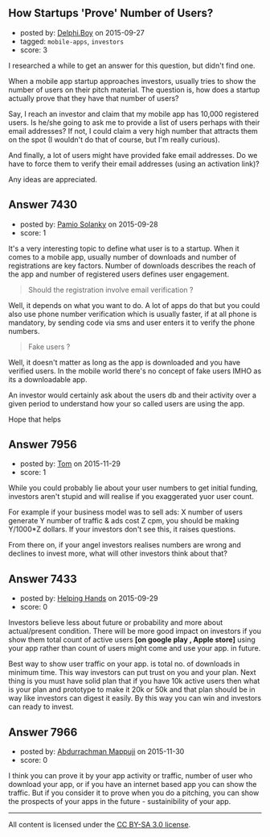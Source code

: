 ## How Startups 'Prove' Number of Users?

- posted by: [Delphi.Boy](https://stackexchange.com/users/2876400/delphi-boy) on 2015-09-27
- tagged: `mobile-apps`, `investors`
- score: 3

<p>I researched a while to get an answer for this question, but didn't find one.</p>

<p>When a mobile app startup approaches investors, usually tries to show the number of users on their pitch material. The question is, how does a startup actually prove that they have that number of users?</p>

<p>Say, I reach an investor and claim that my mobile app has 10,000 registered users. Is he/she going to ask me to provide a list of users perhaps with their email addresses? If not, I could claim a very high number that attracts them on the spot (I wouldn't do that of course, but I'm really curious).</p>

<p>And finally, a lot of users might have provided fake email addresses. Do we have to force them to verify their email addresses (using an activation link)?</p>

<p>Any ideas are appreciated.</p>



## Answer 7430

- posted by: [Pamio Solanky](https://stackexchange.com/users/414004/pamio-solanky) on 2015-09-28
- score: 1

<p>It's a very interesting topic to define what user is to a startup.
When it comes to a mobile app, usually number of downloads and number of registrations are key factors. Number of downloads describes the reach of the app and number of registered users defines user engagement. </p>

<blockquote>
  <p>Should the registration involve email verification ?</p>
</blockquote>

<p>Well, it depends on what you want to do. A lot of apps do that but you could also use phone number verification which is usually faster, if at all phone is mandatory, by sending code via sms and user enters it to verify the phone numbers. </p>

<blockquote>
  <p>Fake users ? </p>
</blockquote>

<p>Well, it doesn't matter as long as the app is downloaded and you have verified users. In the mobile world there's no concept of fake users IMHO as its a downloadable app. </p>

<p>An investor would certainly ask about the users db and their activity over a given period to understand how your so called users are using the app. </p>

<p>Hope that helps </p>



## Answer 7956

- posted by: [Tom](https://stackexchange.com/users/1841165/tom) on 2015-11-29
- score: 1

<p>While you could probably lie about your user numbers to get initial funding, investors aren't stupid and will realise if you exaggerated yuor user count. </p>

<p>For example if your business model was to sell ads: X number of users generate Y number of traffic &amp; ads cost Z cpm, you should be making Y/1000*Z dollars. If your investors don't see this, it raises questions. </p>

<p>From there on, if your angel investors realises numbers are wrong and declines to invest more, what will other investors think about that?</p>



## Answer 7433

- posted by: [Helping Hands](https://stackexchange.com/users/5276537/helping-hands) on 2015-09-29
- score: 0

<p>Investors believe less about future or probability and more about actual/present condition. There will be more good impact on investors if you show them total count of active users <strong>[on google play , Apple store]</strong> using your app rather than count of users might come and use your app. in future.</p>

<p>Best way to show user traffic on your app. is total no. of downloads in minimum time. This way investors can put trust on you and your plan. Next thing is you must have solid plan that if you have 10k active users then what is your plan and prototype to make it 20k or 50k and that plan should be in way like investors can digest it easily. By this way you can win and investors can ready to invest.</p>



## Answer 7966

- posted by: [Abdurrachman Mappuji](https://stackexchange.com/users/6162679/abdurrachman-mappuji) on 2015-11-30
- score: 0

<p>I think you can prove it by your app activity or traffic, number of user who download your app, or if you have an internet based app you can show the traffic. But if you consider it to prove when you do a pitching, you can show the prospects of your apps in the future - sustainibility of your app.</p>




---

All content is licensed under the [CC BY-SA 3.0 license](https://creativecommons.org/licenses/by-sa/3.0/).

